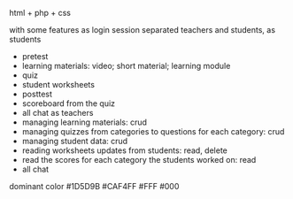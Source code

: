 html + php + css

with some features as login session separated teachers and students, 
as students
- pretest
- learning materials: video; short material; learning module
- quiz
- student worksheets
- posttest
- scoreboard from the quiz
- all chat
as teachers
- managing learning materials: crud
- managing quizzes from categories to questions for each category: crud
- managing student data: crud
- reading worksheets updates from students: read, delete
- read the scores for each category the students worked on: read
- all chat

dominant color
#1D5D9B
#CAF4FF
#FFF
#000

